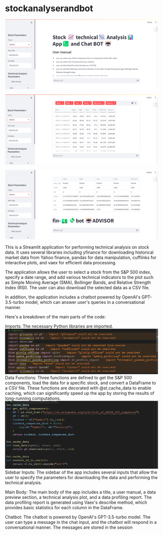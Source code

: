 # stockanalyserandbot

![alt text](image.png)

![alt text](image-1.png)

![alt text](image-2.png)


This is a Streamlit application for performing technical analysis on stock data. It uses several libraries including yfinance for downloading historical market data from Yahoo finance, pandas for data manipulation, cufflinks for interactive plots, and vaex for efficient data processing.

The application allows the user to select a stock from the S&P 500 index, specify a date range, and add various technical indicators to the plot such as Simple Moving Average (SMA), Bollinger Bands, and Relative Strength Index (RSI). The user can also download the selected data as a CSV file.

In addition, the application includes a chatbot powered by OpenAI's GPT-3.5-turbo model, which can answer user's queries in a conversational manner.

Here's a breakdown of the main parts of the code:

Imports: The necessary Python libraries are imported.
![alt text](image-3.png)
Data Functions: Three functions are defined to get the S&P 500 components, load the data for a specific stock, and convert a DataFrame to a CSV file. These functions are decorated with @st.cache_data to enable caching, which can significantly speed up the app by storing the results of long-running computations.
![alt text](image-4.png)
Sidebar Inputs: The sidebar of the app includes several inputs that allow the user to specify the parameters for downloading the data and performing the technical analysis.

Main Body: The main body of the app includes a title, a user manual, a data preview section, a technical analysis plot, and a data profiling report. The data profiling report is generated using Vaex's describe method, which provides basic statistics for each column in the DataFrame.

Chatbot: The chatbot is powered by OpenAI's GPT-3.5-turbo model. The user can type a message in the chat input, and the chatbot will respond in a conversational manner. The messages are stored in the session
